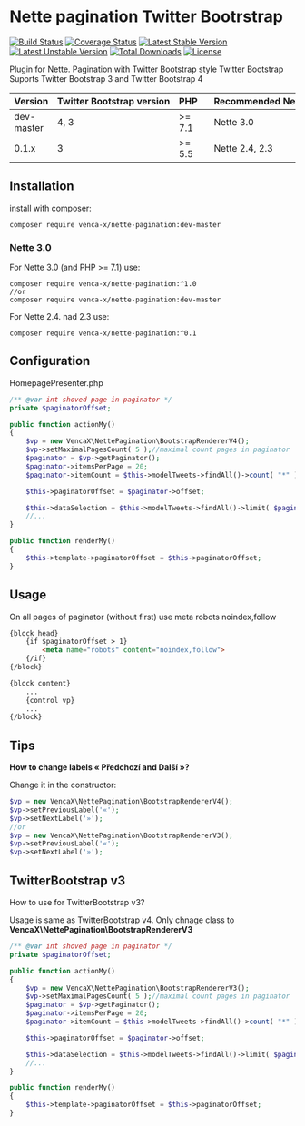 Nette pagination Twitter Bootrstrap
===============
[![Build Status](https://travis-ci.org/venca-x/nette-pagination.svg)](https://travis-ci.org/venca-x/nette-pagination)
[![Coverage Status](https://coveralls.io/repos/github/venca-x/nette-pagination/badge.svg?branch=master)](https://coveralls.io/github/venca-x/nette-pagination?branch=master) 
[![Latest Stable Version](https://poser.pugx.org/venca-x/nette-pagination/v/stable.svg)](https://packagist.org/packages/venca-x/nette-pagination) 
[![Latest Unstable Version](https://poser.pugx.org/venca-x/nette-pagination/v/unstable.svg)](https://packagist.org/packages/venca-x/nette-pagination) 
[![Total Downloads](https://poser.pugx.org/venca-x/nette-pagination/downloads.svg)](https://packagist.org/packages/venca-x/nette-pagination) 
[![License](https://poser.pugx.org/venca-x/nette-pagination/license.svg)](https://packagist.org/packages/venca-x/nette-pagination)

Plugin for Nette. Pagination with Twitter Bootstrap style Twitter Bootstrap
Suports Twitter Bootstrap 3 and Twitter Bootstrap 4

| Version     | Twitter&nbsp;Bootstrap&nbsp;version | PHP&nbsp;&nbsp;&nbsp;     | Recommended&nbsp;Nette |
| ---         | ---                                 | ---                       | ---               |
| dev-master  | 4, 3                                | \>= 7.1                   | Nette 3.0         |
| 0.1.x       | 3                                   | \>= 5.5                   | Nette 2.4, 2.3    |

Installation
------------
install with composer:
```
composer require venca-x/nette-pagination:dev-master
```

### Nette 3.0
For Nette 3.0 (and PHP >= 7.1) use:
```
composer require venca-x/nette-pagination:^1.0
//or
composer require venca-x/nette-pagination:dev-master
```
For Nette 2.4. nad 2.3 use:
```
composer require venca-x/nette-pagination:^0.1
```


Configuration
-------------

HomepagePresenter.php

```php
/** @var int shoved page in paginator */
private $paginatorOffset;

public function actionMy()
{
    $vp = new VencaX\NettePagination\BootstrapRendererV4();
    $vp->setMaximalPagesCount( 5 );//maximal count pages in paginator
    $paginator = $vp->getPaginator();
    $paginator->itemsPerPage = 20;
    $paginator->itemCount = $this->modelTweets->findAll()->count( "*" );

    $this->paginatorOffset = $paginator->offset;

    $this->dataSelection = $this->modelTweets->findAll()->limit( $paginator->itemsPerPage, $paginator->offset );
    //...
}

public function renderMy()
{
    $this->template->paginatorOffset = $this->paginatorOffset;
}
```

Usage
-------------
On all pages of paginator (without first) use meta robots noindex,follow
```html
{block head}
    {if $paginatorOffset > 1}
        <meta name="robots" content="noindex,follow">
    {/if}
{/block}

{block content}
    ...
    {control vp}
    ...
{/block}
```

Tips
-------------
**How to change labels « Předchozí and Další »?**

Change it in the constructor:
```php
$vp = new VencaX\NettePagination\BootstrapRendererV4();
$vp->setPreviousLabel('«');
$vp->setNextLabel('»');
//or
$vp = new VencaX\NettePagination\BootstrapRendererV3();
$vp->setPreviousLabel('«');
$vp->setNextLabel('»');
```

TwitterBootstrap v3
-------------
How to use for TwitterBootstrap v3?

Usage is same as TwitterBootstrap v4. Only chnage class to **VencaX\NettePagination\BootstrapRendererV3**
```php
/** @var int shoved page in paginator */
private $paginatorOffset;

public function actionMy()
{
    $vp = new VencaX\NettePagination\BootstrapRendererV3();
    $vp->setMaximalPagesCount( 5 );//maximal count pages in paginator
    $paginator = $vp->getPaginator();
    $paginator->itemsPerPage = 20;
    $paginator->itemCount = $this->modelTweets->findAll()->count( "*" );

    $this->paginatorOffset = $paginator->offset;

    $this->dataSelection = $this->modelTweets->findAll()->limit( $paginator->itemsPerPage, $paginator->offset );
    //...
}

public function renderMy()
{
    $this->template->paginatorOffset = $this->paginatorOffset;
}
```